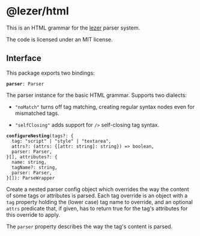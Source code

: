 # @lezer/html

This is an HTML grammar for the
[lezer](https://lezer.codemirror.net/) parser system.

The code is licensed under an MIT license.

## Interface

This package exports two bindings:

**`parser`**`: Parser`

The parser instance for the basic HTML grammar. Supports two dialects:

 - `"noMatch"` turns off tag matching, creating regular syntax nodes
   even for mismatched tags.

 - `"selfClosing"` adds support for `/>` self-closing tag syntax.

**`configureNesting`**`(tags?: {`\
`  tag: "script" | "style" | "textarea",`\
`  attrs?: (attrs: {[attr: string]: string}) => boolean,`\
`  parser: Parser,`\
`}[], attributes?: {`\
`  name: string,`\
`  tagName?: string,`\
`  parser: Parser,`\
`}[]): ParseWrapper`

Create a nested parser config object which overrides the way the
content of some tags or attributes is parsed. Each tag override is an
object with a `tag` property holding the (lower case) tag name to
override, and an optional `attrs` predicate that, if given, has to
return true for the tag's attributes for this override to apply.

The `parser` property describes the way the tag's content is parsed.
